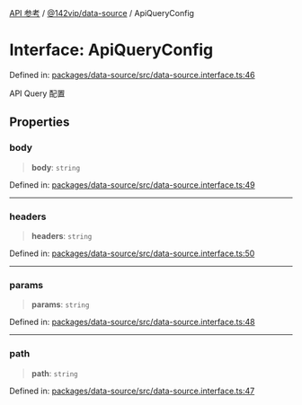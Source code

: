 [API 参考](../wiki/Home) / [@142vip/data-source](../wiki/@142vip.data-source) / ApiQueryConfig

# Interface: ApiQueryConfig

Defined in: [packages/data-source/src/data-source.interface.ts:46](https://github.com/142vip/core-x/blob/15d5bc9ef4bece78c0e60bdf074a2d245f625100/packages/data-source/src/data-source.interface.ts#L46)

API Query 配置

## Properties

### body

> **body**: `string`

Defined in: [packages/data-source/src/data-source.interface.ts:49](https://github.com/142vip/core-x/blob/15d5bc9ef4bece78c0e60bdf074a2d245f625100/packages/data-source/src/data-source.interface.ts#L49)

***

### headers

> **headers**: `string`

Defined in: [packages/data-source/src/data-source.interface.ts:50](https://github.com/142vip/core-x/blob/15d5bc9ef4bece78c0e60bdf074a2d245f625100/packages/data-source/src/data-source.interface.ts#L50)

***

### params

> **params**: `string`

Defined in: [packages/data-source/src/data-source.interface.ts:48](https://github.com/142vip/core-x/blob/15d5bc9ef4bece78c0e60bdf074a2d245f625100/packages/data-source/src/data-source.interface.ts#L48)

***

### path

> **path**: `string`

Defined in: [packages/data-source/src/data-source.interface.ts:47](https://github.com/142vip/core-x/blob/15d5bc9ef4bece78c0e60bdf074a2d245f625100/packages/data-source/src/data-source.interface.ts#L47)
